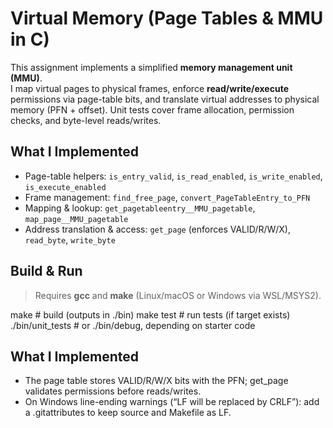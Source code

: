 # Virtual Memory (Page Tables & MMU in C)

This assignment implements a simplified **memory management unit (MMU)**.  
I map virtual pages to physical frames, enforce **read/write/execute** permissions via page-table bits, and translate virtual addresses to physical memory (PFN + offset). Unit tests cover frame allocation, permission checks, and byte-level reads/writes.

## What I Implemented
- Page-table helpers: `is_entry_valid`, `is_read_enabled`, `is_write_enabled`, `is_execute_enabled`
- Frame management: `find_free_page`, `convert_PageTableEntry_to_PFN`
- Mapping & lookup: `get_pagetableentry__MMU_pagetable`, `map_page__MMU_pagetable`
- Address translation & access: `get_page` (enforces VALID/R/W/X), `read_byte`, `write_byte`

## Build & Run
> Requires **gcc** and **make** (Linux/macOS or Windows via WSL/MSYS2).

make                 # build (outputs in ./bin)
make test            # run tests (if target exists)
./bin/unit_tests     # or ./bin/debug, depending on starter code

## What I Implemented
- The page table stores VALID/R/W/X bits with the PFN; get_page validates permissions before reads/writes.
- On Windows line-ending warnings (“LF will be replaced by CRLF”): add a .gitattributes to keep source and Makefile as LF.
